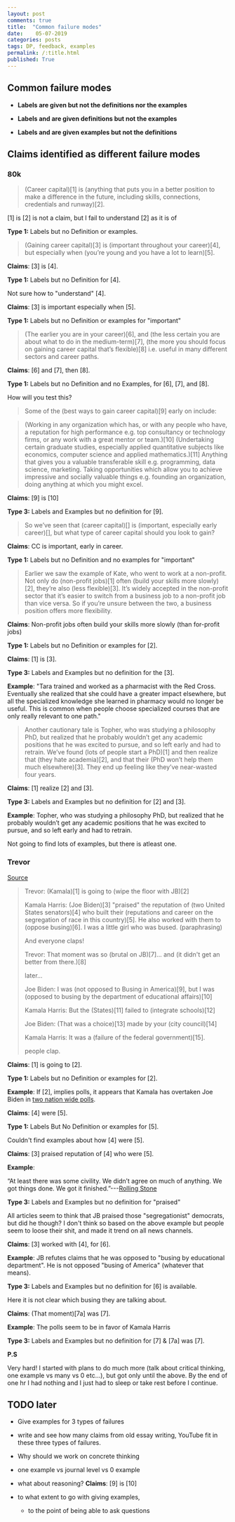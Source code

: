 ```yaml
---
layout: post
comments: true
title:  "Common failure modes"
date:    05-07-2019 
categories: posts
tags: DP, feedback, examples
permalink: /:title.html
published: True
---
```



## Common failure modes

- **Labels are given but not the definitions nor the examples**

- **Labels and are given definitions but not the examples**

- **Labels and are given examples but not the definitions**

## Claims identified as different failure modes

### 80k

> (Career capital)[1] is (anything that puts you in a better position to
> make a difference in the future, including skills, connections,
> credentials and runway)[2].

[1] is [2] is not a claim, but I fail to understand [2] as it is of

**Type 1:** Labels but no Definition or examples.

> (Gaining career capital)[3] is (important throughout your career)[4], but
> especially when (you’re young and you have a lot to learn)[5].

**Claims**: [3] is [4].

**Type 1:** Labels but no Definition for [4]. 

Not sure how to "understand" [4].

**Claims**: [3] is important especially when [5].

**Type 1:** Labels but no Definition or examples for "important"

> (The earlier you are in your career)[6], and (the less certain you
> are about what to do in the medium-term)[7], (the more you should
> focus on gaining career capital that’s flexible)[8] i.e. useful in
> many different sectors and career paths.

**Claims**: [6] and [7], then [8].

**Type 1:** Labels but no Definition and no Examples, for [6], [7],
and [8].

How will you test this?

> Some of the (best ways to gain career capital)[9] early on include:

> (Working in any organization which has, or with any people who have,
> a reputation for high performance e.g. top consultancy or technology
> firms, or any work with a great mentor or team.)[10]  (Undertaking certain
> graduate studies, especially applied quantitative subjects like
> economics, computer science and applied mathematics.)[11]  Anything that
> gives you a valuable transferable skill e.g. programming, data
> science, marketing.  Taking opportunities which allow you to achieve
> impressive and socially valuable things e.g. founding an
> organization, doing anything at which you might excel.

**Claims**: [9] is [10]

**Type 3:** Labels and Examples but no definition  for [9].

<!-- I am dying here... I don't know if there is a problem or not. -->

<!-- I just want to say I don't understand the label best ways, aka, not -->
<!-- definition. CC has the world's broadest definition award, literally -->
<!-- anything will fit into it. -->

<!-- Anyways, good luck coming up with a real example. How will I know it -->
<!-- is the best way? Why am I struggling? -->

<!-- So failing by *I don't have definition of label* -->

<!-- Contrast this to saying "you will save max number of lives" -->

> So we’ve seen that (career capital)[] is (important, especially early
> career)[], but what type of career capital should you look to gain?

**Claims**: CC is important, early in career.

**Type 1:** Labels but no Definition and no examples for "important"

> Earlier we saw the example of Kate, who went to work at a
> non-profit. Not only do (non-profit jobs)[1] often (build your skills more
> slowly)[2], they’re also (less flexible)[3]. It’s widely accepted in the
> non-profit sector that it’s easier to switch from a business job to
> a non-profit job than vice versa. So if you’re unsure between the
> two, a business position offers more flexibility.

**Claims**: Non-profit jobs often build your skills more slowly (than
for-profit jobs)

**Type 1:** Labels but no Definition or examples for [2].

**Claims**: [1] is [3].

**Type 3:** Labels and Examples but no definition  for the [3]. 

**Example**: "Tara trained and worked as a pharmacist with the Red
Cross. Eventually she realized that she could have a greater impact
elsewhere, but all the specialized knowledge she learned in pharmacy
would no longer be useful. This is common when people choose
specialized courses that are only really relevant to one path."

> Another cautionary tale is Topher, who was studying a philosophy
> PhD, but realized that he probably wouldn’t get any academic
> positions that he was excited to pursue, and so left early and had
> to retrain. We’ve found (lots of people start a PhD)[1] and then
> realize that (they hate academia)[2], and that their (PhD won’t help
> them much elsewhere)[3]. They end up feeling like they’ve near-wasted
> four years.

**Claims**: [1] realize [2] and [3].

**Type 3:** Labels and Examples but no definition for [2] and [3].

**Example**: Topher, who was studying a philosophy
PhD, but realized that he probably wouldn’t get any academic
positions that he was excited to pursue, and so left early and had
to retrain. 

Not going to find lots of examples, but there is atleast one.


### Trevor

[Source](https://youtu.be/6-PNPz_4DO0?t=78)

> Trevor: (Kamala)[1] is going to (wipe the floor with JB)[2]
>
> Kamala Harris: (Joe Biden)[3] "praised" the reputation of (two United
> States senators)[4] who built their (reputations and career on the
> segregation of race in this country)[5]. He also worked with them to
> (oppose busing)[6]. I was a little girl who was bused. (paraphrasing)
>
> And everyone claps!
>
> Trevor: That moment was so (brutal on JB)[7]... and (it didn't get an better
> from there.)[8]
>
> later...
>
> Joe Biden: I was (not opposed to Busing in America)[9], but I was (opposed to busing by
> the department of educational affairs)[10]
>
> Kamala Harris: But the (States)[11] failed to (integrate schools)[12]
>
> Joe Biden: (That was a choice)[13] made by your (city council)[14]
>
> Kamala Harris: It was a (failure of the federal government)[15].
>
> people clap.


**Claims**: [1] is going to [2].

**Type 1:** Labels but no Definition or examples for [2].

**Example**: If [2], implies polls, it appears that Kamala has
overtaken Joe Biden in [two nation wide polls](https://www.nytimes.com/2019/07/02/us/politics/kamala-harris-polls.html).

**Claims**: [4] were [5].

**Type 1:** Labels But No Definition or examples for [5].

Couldn't find examples about how [4] were [5].

**Claims**: [3] praised reputation of [4] who were [5].

**Example**: 

“At least there was some civility. We didn’t agree on much of
anything. We got things done. We got it finished.”---[Rolling
Stone](https://www.rollingstone.com/politics/politics-news/why-did-biden-praise-racist-senator-booker-deblasio-850220/)

**Type 3:** Labels and Examples but no definition for "praised"

All articles seem to think that JB praised those "segregationist"
democrats, but did he though? I don't think so based on the above
example but people seem to loose their shit, and made it trend on all
news channels.

**Claims**: [3] worked with [4], for [6].

**Example**: JB refutes claims that he was opposed to "busing by
educational department". He is not opposed "busing of America"
(whatever that means).

**Type 3:** Labels and Examples but no definition for [6] is available.

Here it is not clear which busing they are talking about.

**Claims**: (That moment)[7a] was [7].

**Example**: The polls seem to be in favor of Kamala Harris

**Type 3:** Labels and Examples but no definition for [7] & [7a] was [7].

<!-- **Claims**: [8]. -->

<!-- **Claims**: [3] was [9]. -->

<!-- **Claims**: [3] was [10]. -->

<!-- **Claims**: [11] failed to [12]. -->

<!-- **Claims**: [13] was made by [14]. -->

<!-- **Claims**: It was [15]. -->

**P.S**

Very hard! I started with plans to do much more (talk about critical
thinking, one example vs many vs 0 etc...), but got only until
the above. By the end of one hr I had nothing and I just had to sleep
or take rest before I continue.

## TODO later

- Give examples for 3 types of failures

- write and see how many claims from old essay writing, YouTube fit in
  these three types of failures.
  
- Why should we work on concrete thinking

- one example vs journal level vs 0 example

- what about reasoning? **Claims**: [9] is [10]

- to what extent to go with giving examples,

	- to the point of being able to ask questions

<!-- ## What is concrete thinking? -->

<!-- We imagine it to be something where we are able to substitute labels -->
<!-- with an example based on a definition. -->

<!-- For example, if we look at the label car with a definition of having 4 -->
<!-- wheels a steering wheels and can seat 4, we think of an alto or a -->
<!-- santro or any of those 4 wheelers outside in the street. This is an -->
<!-- example of concrete thinking. -->

<!-- When Trevor Noah, says "She wiped the floor with Joe Biden" -->

<!-- ... -->
<!-- ... -->
<!-- ... -->


<!-- ## Why 1 example -->

<!-- Test the claim with atleast one example... -->

<!-- **Claims**: Venezuela is fine -->

<!-- **Example**: [Here](https://www.reuters.com/article/us-venezuela-politics-trash/warding-off-hunger-venezuelans-find-meals-in-garbage-bins-idUSKCN1QI503) we see people eating from the trash.  -->

<!-- This claim seems to be not true. -->


<!-- Career Capital -->

<!-- hightech industries have high profits in the recent years! -->

<!-- what about journal papers? -->


<!-- AC -->

<!-- ## Why is it important -->

<!-- ?? Career decision? -->

